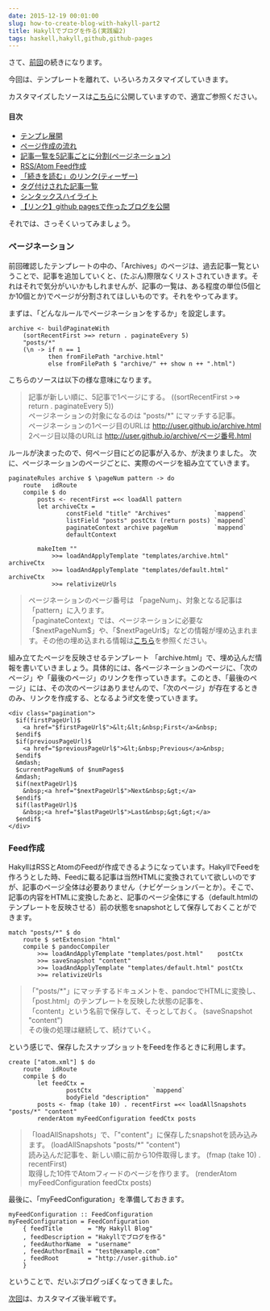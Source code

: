 ```yaml
---
date: 2015-12-19 00:01:00
slug: how-to-create-blog-with-hakyll-part2
title: Hakyllでブログを作る(実践編2)
tags: haskell,hakyll,github,github-pages
---
```


さて、[前回](/blog/2015/12/how-to-create-blog-with-hakyll-part1.html)の続きになります。

今回は、テンプレートを離れて、いろいろカスタマイズしていきます。

カスタマイズしたソースは[こちら](https://github.com/IMOKURI/hakyll-blog-example)に公開していますので、適宜ご参照ください。


#### 目次

* [テンプレ展開](/blog/2015/12/how-to-create-blog-with-hakyll-part1.html#テンプレ展開)
* [ページ作成の流れ](/blog/2015/12/how-to-create-blog-with-hakyll-part1.html#ページ作成の流れ)
* [記事一覧を5記事ごとに分割(ページネーション)](#ページネーション)
* [RSS/Atom Feed作成](#feed作成)
* [「続きを読む」のリンク(ティーザー)](/blog/2015/12/how-to-create-blog-with-hakyll-part3.html#ティーザー)
* [タグ付けされた記事一覧](/blog/2015/12/how-to-create-blog-with-hakyll-part3.html#タグ付け記事一覧)
* [シンタックスハイライト](/blog/2015/12/how-to-create-blog-with-hakyll-part4.html#シンタックスハイライト)
* [【リンク】github pagesで作ったブログを公開](/blog/2015/12/how-to-create-blog-with-hakyll-part4.html#ブログ公開)

それでは、さっそくいってみましょう。

<!--more-->

### ページネーション

前回確認したテンプレートの中の、「Archives」のページは、過去記事一覧ということで、記事を追加していくと、(たぶん)際限なくリストされていきます。それはそれで気分がいいかもしれませんが、記事の一覧は、ある程度の単位(5個とか10個とか)でページが分割されてほしいものです。それをやってみます。

まずは、「どんなルールでページネーションをするか」を設定します。

``` {.haskell}
archive <- buildPaginateWith
    (sortRecentFirst >=> return . paginateEvery 5)
    "posts/*"
    (\n -> if n == 1
           then fromFilePath "archive.html"
           else fromFilePath $ "archive/" ++ show n ++ ".html")
```

こちらのソースは以下の様な意味になります。

> 記事が新しい順に、5記事で1ページにする。 ((sortRecentFirst >=> return . paginateEvery 5))  
> ページネーションの対象になるのは \"posts/*\" にマッチする記事。  
> ページネーションの1ページ目のURLは http://user.github.io/archive.html  
> 2ページ目以降のURLは http://user.github.io/archive/ページ番号.html


ルールが決まったので、何ページ目にどの記事が入るか、が決まりました。
次に、ページネーションのページごとに、実際のページを組み立てていきます。

``` {.haskell}
paginateRules archive $ \pageNum pattern -> do
    route   idRoute
    compile $ do
        posts <- recentFirst =<< loadAll pattern
        let archiveCtx =
                constField "title" "Archives"            `mappend`
                listField "posts" postCtx (return posts) `mappend`
                paginateContext archive pageNum          `mappend`
                defaultContext

        makeItem ""
            >>= loadAndApplyTemplate "templates/archive.html" archiveCtx
            >>= loadAndApplyTemplate "templates/default.html" archiveCtx
            >>= relativizeUrls
```

> ページネーションのページ番号は 「pageNum」、対象となる記事は 「pattern」に入ります。  
> 「paginateContext」では、ページネーションに必要な「\$nextPageNum\$」や、「\$nextPageUrl\$」などの情報が埋め込まれます。その他の埋め込まれる情報は[こちら](https://github.com/jaspervdj/hakyll/blob/master/src/Hakyll/Web/Paginate.hs#L99-L109)を参照ください。  


組み立てたページを反映させるテンプレート 「archive.html」で、埋め込んだ情報を書いていきましょう。具体的には、各ページネーションのページに、「次のページ」や「最後のページ」のリンクを作っていきます。このとき、「最後のページ」には、その次のページはありませんので、「次のページ」が存在するときのみ、リンクを作成する、となるようif文を使っていきます。


``` {.html}
<div class="pagination">
  $if(firstPageUrl)$
    <a href="$firstPageUrl$">&lt;&lt;&nbsp;First</a>&nbsp;
  $endif$
  $if(previousPageUrl)$
    <a href="$previousPageUrl$">&lt;&nbsp;Previous</a>&nbsp;
  $endif$
  &mdash;
  $currentPageNum$ of $numPages$
  &mdash;
  $if(nextPageUrl)$
    &nbsp;<a href="$nextPageUrl$">Next&nbsp;&gt;</a>
  $endif$
  $if(lastPageUrl)$
    &nbsp;<a href="$lastPageUrl$">Last&nbsp;&gt;&gt;</a>
  $endif$
</div>
```


### Feed作成

HakyllはRSSとAtomのFeedが作成できるようになっています。HakyllでFeedを作ろうとした時、Feedに載る記事は当然HTMLに変換されていて欲しいのですが、記事のページ全体は必要ありません（ナビゲーションバーとか）。そこで、記事の内容をHTMLに変換したあと、記事のページ全体にする（default.htmlのテンプレートを反映させる）前の状態をsnapshotとして保存しておくことができます。


``` {.haskell}
match "posts/*" $ do
    route $ setExtension "html"
    compile $ pandocCompiler
        >>= loadAndApplyTemplate "templates/post.html"    postCtx
        >>= saveSnapshot "content"
        >>= loadAndApplyTemplate "templates/default.html" postCtx
        >>= relativizeUrls
```

> 「\"posts/\*\"」にマッチするドキュメントを、pandocでHTMLに変換し、「post.html」のテンプレートを反映した状態の記事を、  
> 「content」という名前で保存して、そっとしておく。 (saveSnapshot \"content\")  
> その後の処理は継続して、続けていく。

という感じで、保存したスナップショットをFeedを作るときに利用します。

``` {.haskell}
create ["atom.xml"] $ do
    route   idRoute
    compile $ do
        let feedCtx =
                postCtx                 `mappend`
                bodyField "description"
        posts <- fmap (take 10) . recentFirst =<< loadAllSnapshots "posts/*" "content"
        renderAtom myFeedConfiguration feedCtx posts
```

> 「loadAllSnapshots」で、「\"content\"」に保存したsnapshotを読み込みます。 (loadAllSnapshots \"posts/\*\" \"content\")  
> 読み込んだ記事を、新しい順に前から10件取得します。 (fmap (take 10) . recentFirst)  
> 取得した10件でAtomフィードのページを作ります。 (renderAtom myFeedConfiguration feedCtx posts)

最後に、「myFeedConfiguration」を準備しておきます。

``` {.haskell}
myFeedConfiguration :: FeedConfiguration
myFeedConfiguration = FeedConfiguration
    { feedTitle       = "My Hakyll Blog"
    , feedDescription = "Hakyllでブログを作る"
    , feedAuthorName  = "username"
    , feedAuthorEmail = "test@example.com"
    , feedRoot        = "http://user.github.io"
    }
```


ということで、だいぶブログっぽくなってきました。

[次回](/blog/2015/12/how-to-create-blog-with-hakyll-part3.html)は、カスタマイズ後半戦です。


